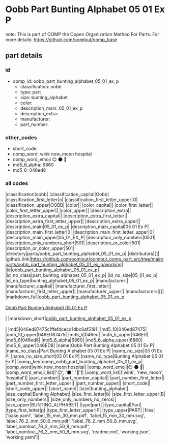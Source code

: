 # Oobb Part Bunting Alphabet 05 01 Ex P  

note: This is part of OOMP the Oopen Organization Method For Parts. For more details: https://github.com/oomlout/oomp_base

##  part details





### id
* oomp_id: oobb_part_bunting_alphabet_05_01_ex_p
  * classification: oobb
  * type: part
  * size: bunting_alphabet
  * color: 
  * description_main: 05_01_ex_p
  * description_extra: 
  * manufacturer: 
  * part_number: 

### other_codes
* short_code: 
* oomp_word: wink new_moon hospital
* oomp_word_emoji :wink: :new_moon: :hospital:
* md5_6_alpha: 6860
* md5_6: 046ed8

### all codes 
|classification|oobb|
|classification_capital|Oobb|
|classification_first_letter|o|
|classification_first_letter_upper|O|
|classification_upper|OOBB|
|color||
|color_capital||
|color_first_letter||
|color_first_letter_upper||
|color_upper||
|description_extra||
|description_extra_capital||
|description_extra_first_letter||
|description_extra_first_letter_upper||
|description_extra_upper||
|description_main|05_01_ex_p|
|description_main_capital|05 01 Ex P|
|description_main_first_letter|0|
|description_main_first_letter_upper|0|
|description_main_upper|05_01_EX_P|
|description_only_numbers|0501|
|description_only_numbers_short|501|
|description_or_color|501|
|description_or_color_upper|501|
|directory|parts/oobb_part_bunting_alphabet_05_01_ex_p|
|distributors|[]|
|github_link|https://github.com/oomlout/oomlout_oomp_part_src/tree/main/parts/oobb_part_bunting_alphabet_05_01_ex_p/working|
|id|oobb_part_bunting_alphabet_05_01_ex_p|
|id_no_class|part_bunting_alphabet_05_01_ex_p|
|id_no_size|05_01_ex_p|
|id_no_type|bunting_alphabet_05_01_ex_p|
|manufacturer||
|manufacturer_capital||
|manufacturer_first_letter||
|manufacturer_first_letter_upper||
|manufacturer_upper||
|manufacturers|[]|
|markdown_full|[oobb_part_bunting_alphabet_05_01_ex_p](https://github.com/oomlout/oomlout_oomp_part_src/tree/main/parts/oobb_part_bunting_alphabet_05_01_ex_p/working)<br>[](https://github.com/oomlout/oomlout_oomp_part_src/tree/main/parts/oobb_part_bunting_alphabet_05_01_ex_p/working)<br>[Oobb Part Bunting Alphabet 05 01 Ex P](https://github.com/oomlout/oomlout_oomp_part_src/tree/main/parts/oobb_part_bunting_alphabet_05_01_ex_p/working)<br><br>|
|markdown_short|[oobb_part_bunting_alphabet_05_01_ex_p](https://github.com/oomlout/oomlout_oomp_part_src/tree/main/parts/oobb_part_bunting_alphabet_05_01_ex_p/working)<br><br>|
|md5|046ed87475c1ffefdcecd1dbc6af5191|
|md5_10|046ed87475|
|md5_10_upper|046ED87475|
|md5_5|046ed|
|md5_5_upper|046ED|
|md5_6|046ed8|
|md5_6_alpha|6860|
|md5_6_alpha_upper|6860|
|md5_6_upper|046ED8|
|name|Oobb Part Bunting Alphabet 05 01 Ex P|
|name_no_class|Part Bunting Alphabet 05 01 Ex P|
|name_no_size|05 01 Ex P|
|name_no_size_short|05 01 Ex P|
|name_no_type|Bunting Alphabet 05 01 Ex P|
|oomp_key|oomp_oobb_part_bunting_alphabet_05_01_ex_p|
|oomp_word|wink new_moon hospital|
|oomp_word_emoji|:wink: :new_moon: :hospital:|
|oomp_word_emoji_list|[':wink:', ':new_moon:', ':hospital:']|
|oomp_word_list|['wink', 'new_moon', 'hospital']|
|part_number||
|part_number_capital||
|part_number_first_letter||
|part_number_first_letter_upper||
|part_number_upper||
|short_code||
|short_code_upper||
|short_name||
|size|bunting_alphabet|
|size_capital|Bunting Alphabet|
|size_first_letter|b|
|size_first_letter_upper|B|
|size_only_numbers||
|size_only_numbers_no_zeros||
|size_upper|BUNTING_ALPHABET|
|type|part|
|type_capital|Part|
|type_first_letter|p|
|type_first_letter_upper|P|
|type_upper|PART|
|files|['base.yaml', 'label_15_mm_30_mm.pdf', 'label_15_mm_30_mm.svg', 'label_76_2_mm_50_8_mm.pdf', 'label_76_2_mm_50_8_mm.svg', 'label_oomlout_76_2_mm_50_8_mm.pdf', 'label_oomlout_76_2_mm_50_8_mm.svg', 'readme.md', 'working.json', 'working.yaml']|
